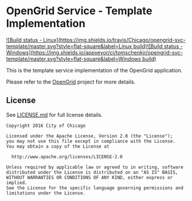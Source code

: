 # OpenGrid  Service - Template Implementation

[![Build status - Linux](https://img.shields.io/travis/Chicago/opengrid-svc-template/master.svg?style=flat-square&label=Linux build)](https://travis-ci.org/Chicago/opengrid-svc-template)[![Build status - Windows](https://img.shields.io/appveyor/ci/tomschenkjr/opengrid-svc-template/master.svg?style=flat-square&label=Windows build)](https://ci.appveyor.com/project/tomschenkjr/opengrid-svc-template)

This is the template service implementation of the OpenGrid application.

Please refer to the [OpenGrid](https://github.com/Chicago/opengrid) project for more details.

## License

See [LICENSE.md](LICENSE.md) for full license details.

    Copyright 2016 City of Chicago
    
    Licensed under the Apache License, Version 2.0 (the "License");
    you may not use this file except in compliance with the License.
    You may obtain a copy of the License at
    
      http://www.apache.org/licenses/LICENSE-2.0
    
    Unless required by applicable law or agreed to in writing, software
    distributed under the License is distributed on an "AS IS" BASIS,
    WITHOUT WARRANTIES OR CONDITIONS OF ANY KIND, either express or implied.
    See the License for the specific language governing permissions and
    limitations under the License.
